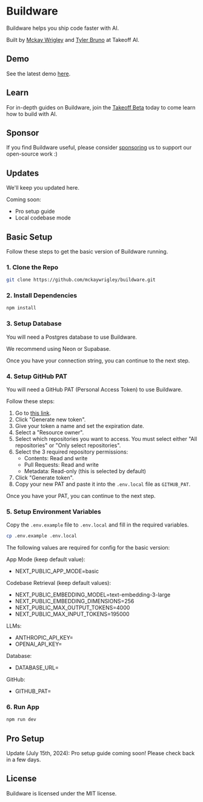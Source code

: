 # Buildware

Buildware helps you ship code faster with AI.

Built by [Mckay Wrigley](https://twitter.com/mckaywrigley) and [Tyler Bruno](https://twitter.com/tylerbruno05) at Takeoff AI.

## Demo

See the latest demo [here](https://twitter.com/mckaywrigley).

## Learn

For in-depth guides on Buildware, join the [Takeoff Beta](https://jointakeoff.com) today to come learn how to build with AI.

## Sponsor

If you find Buildware useful, please consider [sponsoring](https://github.com/sponsors/mckaywrigley) us to support our open-source work :)

## Updates

We'll keep you updated here.

Coming soon:

- Pro setup guide
- Local codebase mode

## Basic Setup

Follow these steps to get the basic version of Buildware running.

### 1. Clone the Repo

```bash
git clone https://github.com/mckaywrigley/buildware.git
```

### 2. Install Dependencies

```bash
npm install
```

### 3. Setup Database

You will need a Postgres database to use Buildware.

We recommend using Neon or Supabase.

Once you have your connection string, you can continue to the next step.

### 4. Setup GitHub PAT

You will need a GitHub PAT (Personal Access Token) to use Buildware.

Follow these steps:

1. Go to [this link](https://github.com/settings/tokens?type=beta).
2. Click "Generate new token".
3. Give your token a name and set the expiration date.
4. Select a "Resource owner".
5. Select which repositories you want to access. You must select either "All repositories" or "Only select repositories".
6. Select the 3 required repository permissions:
   - Contents: Read and write
   - Pull Requests: Read and write
   - Metadata: Read-only (this is selected by default)
7. Click "Generate token".
8. Copy your new PAT and paste it into the `.env.local` file as `GITHUB_PAT`.

Once you have your PAT, you can continue to the next step.

### 5. Setup Environment Variables

Copy the `.env.example` file to `.env.local` and fill in the required variables.

```bash
cp .env.example .env.local
```

The following values are required for config for the basic version:

App Mode (keep default value):

- NEXT_PUBLIC_APP_MODE=basic

Codebase Retrieval (keep default values):

- NEXT_PUBLIC_EMBEDDING_MODEL=text-embedding-3-large
- NEXT_PUBLIC_EMBEDDING_DIMENSIONS=256
- NEXT_PUBLIC_MAX_OUTPUT_TOKENS=4000
- NEXT_PUBLIC_MAX_INPUT_TOKENS=195000

LLMs:

- ANTHROPIC_API_KEY=
- OPENAI_API_KEY=

Database:

- DATABASE_URL=

GitHub:

- GITHUB_PAT=

### 6. Run App

```bash
npm run dev
```

## Pro Setup

Update (July 15th, 2024): Pro setup guide coming soon! Please check back in a few days.

## License

Buildware is licensed under the MIT license.
